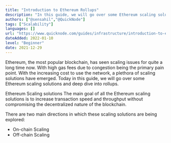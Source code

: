 ```yaml
---
title: "Introduction to Ethereum Rollups"
description: "In this guide, we will go over some Ethereum scaling solutions and deep dive into rollups."
authors: ["@sensahil","@QuickNode"]
tags: ["Scalability"]
languages: []
url: "https://www.quicknode.com/guides/infrastructure/introduction-to-ethereum-rollups"
dateAdded: 2022-01-10
level: "Beginner"
date: 2021-12-29
---
```


Ethereum, the most popular blockchain, has seen scaling issues for quite a long time now. With high gas fees due to congestion being the primary pain point. With the increasing cost to use the network, a plethora of scaling solutions have emerged. Today in this guide, we will go over some Ethereum scaling solutions and deep dive into rollups.

Ethereum Scaling solutions
The main goal of all the Ethereum scaling solutions is to increase transaction speed and throughput without compromising the decentralized nature of the blockchain.

There are two main directions in which these scaling solutions are being explored:
- On-chain Scaling
- Off-chain Scaling